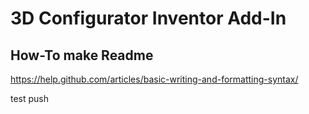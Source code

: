# 3D Configurator Inventor Add-In

## How-To make Readme

https://help.github.com/articles/basic-writing-and-formatting-syntax/

test push